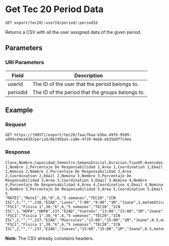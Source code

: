 # Get Tec 20 Period Data

    GET export/tec20/:userId/period/:periodId
    
Returns a CSV with all the user assigned data of the given period.

## Parameters

### URI Parameters
Field | Description
--- | ---
userId | The ID of the user that the period belongs to.
periodId | The ID of the period that the groups belongs to.

## Example
### Request

    GET https://[HOST]/export/tec20/faac7baa-b5be-49f6-9509-a99dcd4ea439/period/66195ba1-ca0e-4f29-9eb8-eb35ddf7c9ee

### Response
``` csv
Clave,Nombre,Capacidad,Semestre,SemanaInicial,Duracion,TipoUF,Avenidas,Grupo,Formato,Matriculas,Salon,Edificio,Dia,Inicio,Fin,Nomina 1,Nombre 1,Porcentaje De Responsabilidad 1,Area 1,Coordination 1,Email 1,Nomina 2,Nombre 2,Porcentaje De Responsabilidad 2,Area 2,Coordination 2,Email 2,Nomina 3,Nombre 3,Porcentaje De Responsabilidad 3,Area 3,Coordination 3,Email 3,Nomina 4,Nombre 4,Porcentaje De Responsabilidad 4,Area 4,Coordination 4,Email 4,Nomina 5,Nombre 5,Porcentaje De Responsabilidad 5,Area 5,Coordination 5,Email 5
"MATE1","Mate1",30,"6",6,"5 semanas","TEC20","ICN ISC",5,"","",238,"EIAD","Lunes","7:00","9:00","1M","Joane",1,matemáticas,"Omsk","l01234567@tec.mx","","","","","","","","","","","","","","","","","","","","","","","",""
"FSC1","Fisica 1",30,"6",6,"5 semanas","TEC20","ICN ISC",1,"HDPA","HDPA",237,"EIAD","Viernes","13:00","15:00","1M","Joane",1,matemáticas,"Omsk","l01234567@tec.mx","","","","","","","","","","","","","","","","","","","","","","","",""
"FSC1","Fisica 1",30,"6",6,"5 semanas","TEC20","ICN ISC",2,"","",237,"EIAD","Miercoles","13:00","15:00","1M","Joane",0.5,matemáticas,"Omsk","l01234567@tec.mx","3M","Caressa",0.5,matemáticas,"Qingdao","l01234567@tec.mx","","","","","","","","","","","","","","","","","",""
"FSC1","Fisica 1",30,"6",6,"5 semanas","TEC20","ICN ISC",2,"","",237,"EIAD","Jueves","13:00","15:00","1M","Joane",0.5,matemáticas,"Omsk","l01234567@tec.mx","3M","Caressa",0.5,matemáticas,"Qingdao","l01234567@tec.mx","","","","","","","","","","","","","","","","","",""
```

**Note**: The CSV already constains headers.